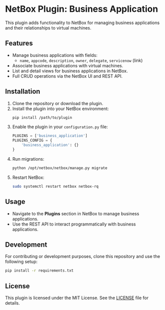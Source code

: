 # NetBox Plugin: Business Application

This plugin adds functionality to NetBox for managing business applications and their relationships to virtual machines.

## Features
- Manage business applications with fields:
  - `name`, `appcode`, `description`, `owner`, `delegate`, `servicenow` (link)
- Associate business applications with virtual machines.
- List and detail views for business applications in NetBox.
- Full CRUD operations via the NetBox UI and REST API.

## Installation

1. Clone the repository or download the plugin.
2. Install the plugin into your NetBox environment:
   ```bash
   pip install /path/to/plugin
   ```
3. Enable the plugin in your `configuration.py` file:
   ```python
   PLUGINS = ['business_application']
   PLUGINS_CONFIG = {
       'business_application': {}
   }
   ```
4. Run migrations:
   ```bash
   python /opt/netbox/netbox/manage.py migrate
   ```
5. Restart NetBox:
   ```bash
   sudo systemctl restart netbox netbox-rq
   ```

## Usage

- Navigate to the **Plugins** section in NetBox to manage business applications.
- Use the REST API to interact programmatically with business applications.

## Development

For contributing or development purposes, clone this repository and use the following setup:

```bash
pip install -r requirements.txt
```

## License

This plugin is licensed under the MIT License. See the [LICENSE](LICENSE) file for details.
